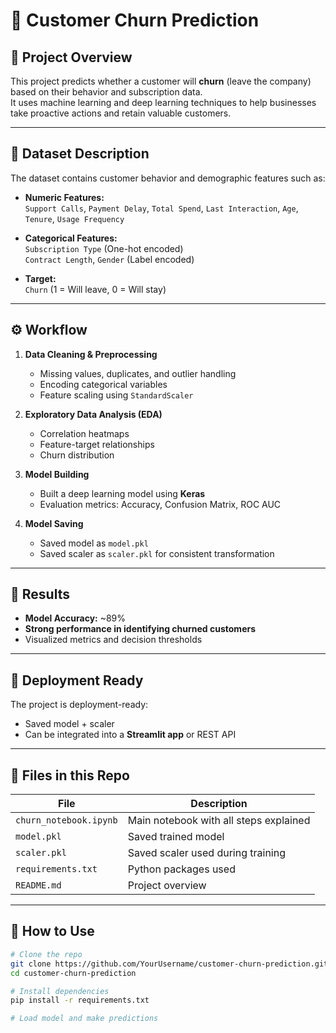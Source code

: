 # 🧠 Customer Churn Prediction

## 📌 Project Overview  
This project predicts whether a customer will **churn** (leave the company) based on their behavior and subscription data.  
It uses machine learning and deep learning techniques to help businesses take proactive actions and retain valuable customers.

---

## 📂 Dataset Description  
The dataset contains customer behavior and demographic features such as:

- **Numeric Features:**  
  `Support Calls`, `Payment Delay`, `Total Spend`, `Last Interaction`, `Age`, `Tenure`, `Usage Frequency`

- **Categorical Features:**  
  `Subscription Type` (One-hot encoded)  
  `Contract Length`, `Gender` (Label encoded)

- **Target:**  
  `Churn` (1 = Will leave, 0 = Will stay)

---

## ⚙️ Workflow

1. **Data Cleaning & Preprocessing**
   - Missing values, duplicates, and outlier handling
   - Encoding categorical variables
   - Feature scaling using `StandardScaler`

2. **Exploratory Data Analysis (EDA)**
   - Correlation heatmaps
   - Feature-target relationships
   - Churn distribution

3. **Model Building**
   - Built a deep learning model using **Keras**
   - Evaluation metrics: Accuracy, Confusion Matrix, ROC AUC

4. **Model Saving**
   - Saved model as `model.pkl`
   - Saved scaler as `scaler.pkl` for consistent transformation

---

## 🧪 Results

- **Model Accuracy:** ~89%
- **Strong performance in identifying churned customers**
- Visualized metrics and decision thresholds

---

## 🚀 Deployment Ready  
The project is deployment-ready:
- Saved model + scaler
- Can be integrated into a **Streamlit app** or REST API

---

## 📁 Files in this Repo

| File | Description |
|------|-------------|
| `churn_notebook.ipynb` | Main notebook with all steps explained |
| `model.pkl` | Saved trained model |
| `scaler.pkl` | Saved scaler used during training |
| `requirements.txt` | Python packages used |
| `README.md` | Project overview |

---

## 🔗 How to Use

```bash
# Clone the repo
git clone https://github.com/YourUsername/customer-churn-prediction.git
cd customer-churn-prediction

# Install dependencies
pip install -r requirements.txt

# Load model and make predictions
